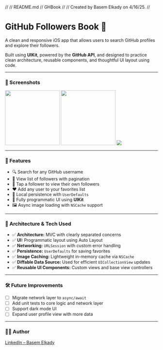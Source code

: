 //
//  README.md
//  GHBook
//
//  Created by Basem Elkady on 4/16/25.
//

# GitHub Followers Book 📖

A clean and responsive iOS app that allows users to search GitHub profiles and explore their followers.

Built using **UIKit**, powered by the **GitHub API**, and designed to practice clean architecture, reusable components, and thoughtful UI layout using code.

---

### 📸 Screenshots

<p float="left">
  <img src="https://github.com/Mrwhononumber/Images/blob/bbc82dfd03515b24c0357e2b9001e20c12124b13/GHBook/Simulator%20Screenshot%20-%20iPhone%2016%20-%202025-04-15%20at%2011.32.29.png" width="180"/>
  <img src="https://github.com/Mrwhononumber/Images/blob/bbc82dfd03515b24c0357e2b9001e20c12124b13/GHBook/Simulator%20Screenshot%20-%20iPhone%2016%20-%202025-04-15%20at%2011.32.55.png" width="180"/>
  <img src="https://github.com/Mrwhononumber/Images/blob/bbc82dfd03515b24c0357e2b9001e20c12124b13/GHBook/Simulator%20Screenshot%20-%20iPhone%2016%20-%202025-04-15%20at%2011.33.28.png"/>
</p>

---

### 🚀 Features

- 🔍 Search for any GitHub username
- 👥 View list of followers with pagination
- 📁 Tap a follower to view their own followers
- ❤️ Add any user to your favorites list
- 🧠 Local persistence with `UserDefaults`
- 📱 Fully programmatic UI using **UIKit**
- 🖼️ Async image loading with `NSCache` support

---

### 🧩 Architecture & Tech Used

- ✅ **Architecture:** MVC with clearly separated concerns
- ✅ **UI:** Programmatic layout using Auto Layout
- ✅ **Networking:** `URLSession` with custom error handling
- ✅ **Persistence:** `UserDefaults` for saving favorites
- ✅ **Image Caching:** Lightweight in-memory cache via `NSCache`
- ✅ **Diffable Data Source:** Used for efficient `UICollectionView` updates
- ✅ **Reusable UI Components:** Custom views and base view controllers

---

### 🛠️ Future Improvements

- [ ] Migrate network layer to `async/await`
- [ ] Add unit tests to core logic and network layer
- [ ] Support dark mode UI
- [ ] Expand user profile view with more data

---

### 🧑‍💻 Author

[LinkedIn – Basem Elkady](https://www.linkedin.com/in/basemxahmed/)

                    
                    
